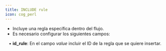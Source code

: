 ```yaml
---
title: INCLUDE rule
icon: cog_perl
---
```

* Incluye una regla específica dentro del flujo.
* Es necesario configurar los siguientes campos: <br />

&nbsp; &nbsp;• **id_rule**: En el campo *value* incluir el ID de la regla que se quiere insertar.
